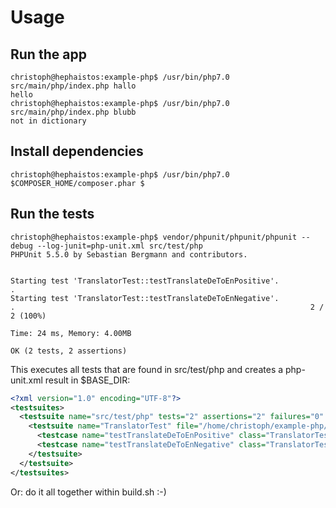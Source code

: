 Usage
=====

Run the app
-----------
```
christoph@hephaistos:example-php$ /usr/bin/php7.0 src/main/php/index.php hallo
hello
christoph@hephaistos:example-php$ /usr/bin/php7.0 src/main/php/index.php blubb
not in dictionary
```

Install dependencies
--------------------
```
christoph@hephaistos:example-php$ /usr/bin/php7.0 $COMPOSER_HOME/composer.phar $
```

Run the tests
-------------
```
christoph@hephaistos:example-php$ vendor/phpunit/phpunit/phpunit --debug --log-junit=php-unit.xml src/test/php
PHPUnit 5.5.0 by Sebastian Bergmann and contributors.
 
 
Starting test 'TranslatorTest::testTranslateDeToEnPositive'.
.
Starting test 'TranslatorTest::testTranslateDeToEnNegative'.
.                                                                  2 / 2 (100%)
 
Time: 24 ms, Memory: 4.00MB
 
OK (2 tests, 2 assertions)
````
This executes all tests that are found in src/test/php and creates a php-unit.xml result in $BASE_DIR:
```xml
<?xml version="1.0" encoding="UTF-8"?>
<testsuites>
  <testsuite name="src/test/php" tests="2" assertions="2" failures="0" errors="0" time="0.002224">
    <testsuite name="TranslatorTest" file="/home/christoph/example-php/src/test/php/TranslatorTest.php" tests="2" assertions="2" failures="0" errors="0" time="0.002224">
      <testcase name="testTranslateDeToEnPositive" class="TranslatorTest" file="/home/christoph/example-php/src/test/php/TranslatorTest.php" line="8" assertions="1" time="0.002044"/>
      <testcase name="testTranslateDeToEnNegative" class="TranslatorTest" file="/home/christoph/example-php/src/test/php/TranslatorTest.php" line="18" assertions="1" time="0.000180"/>
    </testsuite>
  </testsuite>
</testsuites>
```

Or: do it all together within build.sh :-)
